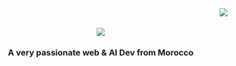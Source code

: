 <img align="right" src="https://visitor-badge.laobi.icu/badge?page_id=HamidMbairik.HamidMbairik" />

<h1 align="center">
  <img src="https://readme-typing-svg.herokuapp.com/?font=Righteous&size=35&center=true&vCenter=true&width=500&height=70&duration=4000&lines=Hi+There+👋;+I'm+Hamid+Mbairik;+AKA+L3zwaDev" />
</h1>

<h3 align="center">A very passionate web & AI Dev from Morocco</h3>
